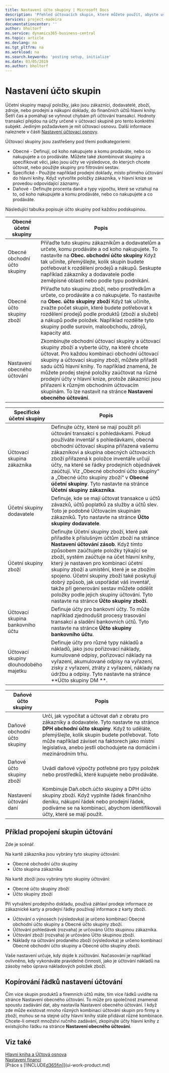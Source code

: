 ```yaml
---
title: Nastavení účto skupiny | Microsoft Docs
description: 'Přehled účtovacích skupin, které můžete použít, abyste ušetřili čas a vyhnuli se chybám při účtování transakcí.'
services: project-madeira
documentationcenter: ''
author: bholtorf
ms.service: dynamics365-business-central
ms.topic: article
ms.devlang: na
ms.tgt_pltfrm: na
ms.workload: na
ms.search.keywords: 'posting setup, initialize'
ms.date: 03/05/2019
ms.author: bholtorf
---
```

# <a name="setting-up-posting-groups"></a>Nastavení účto skupin
Účetní skupiny mapují položky, jako jsou zákazníci, dodavatelé, zboží, zdroje, nebo prodejní a nákupní doklady, do finančních účtů hlavní knihy. Šetří čas a pomáhají se vyhnout chybám při účtování transakcí. Hodnoty transakcí přejdou na účty určené v účtovací skupině pro tento konkrétní subjekt. Jediným požadavkem je mít účtovací osnovu. Další informace naleznete v části [Nastavení účtovací osnovy](finance-setup-chart-accounts.md).  

Účtovací skupiny jsou zastřešeny pod třemi podkategoriemi:  

* Obecné - Definují, od koho nakupujete a komu prodáváte, nebo co nakupujete a co prodáváte. Můžete také zkombinovat skupiny a specifikovat věci, jako jsou účty ve výsledovce, do kterých chcete účtovat, nebo použijte skupiny pro filtrování sestav.  
* Specifické - Použijte například prodejní doklady, místo přímého účtování do hlavní knihy. Když vytvoříte položky zákazníka, v hlavní knize se provedou odpovídající záznamy.  
* Daňové - Definujte procenta daně a typy výpočtu, které se vztahují na to, od koho nakupujete a komu prodáváte, nebo co nakupujete a co prodáváte.

Následující tabulka popisuje účto skupiny pod každou podskupinou.  

| Obecné účetní skupiny | Popis |
| --- | --- |
| Obecné obchodní účto skupiny |Přiřaďte tuto skupinu zákazníkům a dodavatelům a určete, komu prodáváte a od koho nakupujete. To nastavíte na **Obec.  obchodní účto skupiny** Když tak učiníte, přemýšlejte, kolik skupin budete potřebovat k rozdělení prodejů a nákupů. Seskupte například zákazníky a dodavatele podle zeměpisné oblasti nebo podle typu podnikání. |
| Obecné účto skupiny zboží |Přiřaďte tuto skupinu zboží, nebo prostředkům a určete, co prodáváte a co nakupujete. To nastavíte na **Obec.  účto skupiny zboží** Když tak učiníte, zvažte počet skupin, které budete potřebovat k rozdělení prodejů podle produktů (zboží a služeb) a nákupů podle položek. Například rozdělte tyto skupiny podle surovin, maloobchodu, zdrojů, kapacity atd. |
| Nastavení obecného účtování |Zkombinujte obchodní účtovací skupiny a účtovací skupiny zboží a vyberte účty, na které chcete účtovat. Pro každou kombinaci obchodní účtovací skupiny a účtovací skupiny zboží, můžete přiřadit sadu účtů hlavní knihy. To například znamená, že můžete prodej stejné položky zaúčtovat na různé prodejní účty v hlavní knize, protože zákazníci jsou přiřazeni k různým obchodním účtovacím skupinám. To lze nastavit na stránce **Nastavení obecného účtování**. |

| Specifické účetní skupiny | Popis |
| --- | --- |
| Účtovací skupina zákazníka |Definujte účty, které se mají použít při účtování transakcí s pohledávkami. Pokud používáte inventář s pohledávkami, obecná obchodní účtovací skupina přiřazená vašemu zákazníkovi a skupina obecných účtovacích zboží přiřazená k položce inventáře určují účty, na které se řádky prodejních objednávek zaúčtují. Viz „Obecné obchodní účto skupiny“ a „Obecné účto skupiny zboží“ v **Obecné účetní skupiny**. Tyto nastavte na stránce **Účetní skupiny zákazníka**. |
| Účetní skupiny dodavatele |Definuje, kde se mají účtovat transakce u účtů závazků, účtů poplatků za služby a účtů slev. Toto je podobné Účtovacím skupinám zákazníků. Tyto nastavte na stránce **Účto skupiny dodavatele**. |
| Účetní skupiny zboží |Definujte Účetní skupiny zboží, které pak přiřadíte k příslušným účtům zboží na stránce **Nastavení účtování zásob**. Když tímto způsobem zaúčtujete položky týkající se zboží, systém zaúčtuje na účet hlavní knihy, který je nastaven pro kombinaci účetní skupiny zboží a umístění, které je se zbožím spojeno. Účetní skupiny zboží také poskytují dobrý způsob, jak uspořádat váš inventář, takže při generování sestav můžete oddělit položky podle jejich skupiny účtování. Tyto nastavte na stránce **Účto skupiny zboží**. |
| Účtovací skupina bankovního účtu |Definuje účty pro bankovní účty. To může například zjednodušit procesy trasování transakcí a sladění bankovních účtů. Tyto nastavte na stránce **Účto skupiny bankovního účtu**. |
| Účtovací skupiny dlouhodobého majetku |Definuje účty pro různé typy nákladů a nákladů, jako jsou pořizovací náklady, kumulované odpisy, pořizovací náklady na vyřazení, akumulované odpisy na vyřazení, zisky z vyřazení, ztráty z vyřazení, náklady na údržbu a odpisy. Tyto nastavte na stránce **Účto skupiny DM **. |

| Daňové účto skupiny | Popis |
| --- | --- |
| Daňové obchodní účto skupiny |Určí, jak vypočítat a účtovat daň z obratu pro zákazníky a dodavatele. Tyto nastavte na stránce **DPH obchodní účto skupiny**. Když to uděláte, přemýšlejte, kolik skupin budete potřebovat. Toto může například záviset na faktorech jako místní legislativa, anebo jestli obchodujete na domácím i mezinárodním trhu. |
| Daňové účto skupiny zboží |Uvádí daňové výpočty potřebné pro typy položek nebo prostředků, které kupujete nebo prodáváte. |
| Nastavení účtování daní |Kombinuje Daň.obch.účto skupiny a DPH účto skupiny zboží. Když vyplníte řádek finančního deníku, nákupní řádek nebo prodejní řádek, podíváme se na kombinaci, abychom identifikovali účty, které se mají použít. |

## <a name="example-of-linking-posting-groups"></a>Příklad propojení skupin účtování
Zde je scénář.  

Na kartě zákazníka jsou vybrány tyto skupiny účtování:  

* Obecné obchodní účto skupiny
* Účto skupina zákazníka  

Na kartě zboží jsou vybrány tyto skupiny účtování:  

* Obecné účto skupiny zboží  
* Účto skupiny zboží  

Při vytváření prodejního dokladu, používá záhlaví prodeje informace ze zákaznické karty a prodejní řádky používají informace z karty zboží.  

* Účtování o výnosech (výsledovka) je určeno kombinací Obecné obchodní účto skupiny a Obecné účto skupiny zboží.  
* Účtování pohledávek (rozvaha) je určováno Účto skupinou zákazníka.  
* Účtování zboží (rozvaha) je určováno Účto skupinou zboží.  
* Náklady na účtování prodaného zboží (výsledovka) je určeno kombinací Obecné obchodní účto skupiny a Obecné účto skupiny zboží.  

Vaše nastavení určuje, kdy dojde k zúčtování. Načasování je například ovlivněno, kdy vykonáváte pravidelné činnosti, jako je účtování nákladů na zásoby nebo úprava nákladových položek zboží.

## <a name="copying-posting-setup-lines"></a>Kopírování řádků nastavení účtování
Čím více skupin produktů a firemních účtů máte, tím více řádků uvidíte na stránce Nastavení obecného účtování. To může pro společnost znamenat spoustu zadávání dat, aby nastavila Nastavení obecného účtování. I když zde může existovat mnoho různých kombinací účtování skupin pro firmy a zboží, mohou se na stejné účty hlavní knihy stále přidávat různé kombinace. Chcete-li omezit množství ručního zadávání, zkopírujte účty hlavní knihy z existujícího řádku na stránce **Nastavení obecného účtování**.

## <a name="see-also"></a>Viz také
[Hlavní kniha a Účtová osnova](finance-general-ledger.md)  
[Nastavení financí](finance-setup-finance.md)  
[Práce s [!INCLUDE[d365fin](includes/d365fin_md.md)]](ui-work-product.md)
